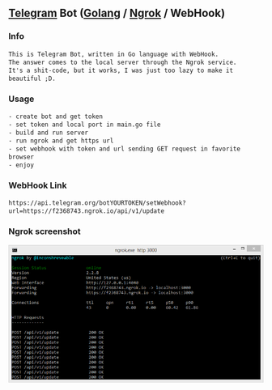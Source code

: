 ## [Telegram](https://telegram.org/) Bot ([Golang](https://golang.org/) / [Ngrok](https://ngrok.com/) / WebHook)

### Info
```
This is Telegram Bot, written in Go language with WebHook.
The answer comes to the local server through the Ngrok service.
It's a shit-code, but it works, I was just too lazy to make it beautiful ;D.
```

### Usage
```
- create bot and get token
- set token and local port in main.go file
- build and run server
- run ngrok and get https url
- set webhook with token and url sending GET request in favorite browser
- enjoy
```

### WebHook Link
```
https://api.telegram.org/botYOURTOKEN/setWebhook?url=https://f2368743.ngrok.io/api/v1/update
```

### Ngrok screenshot
![Alt text](/screenshot.png?raw=true "screenshot")
